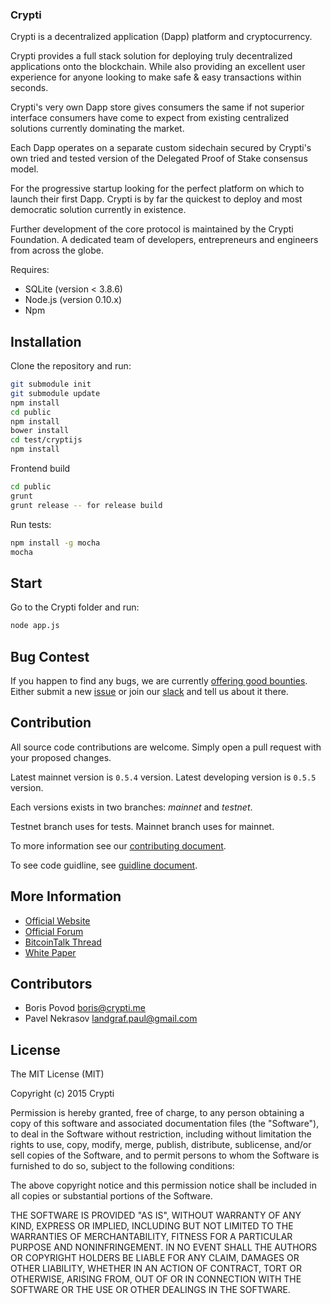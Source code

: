 ### Crypti ###

Crypti is a decentralized application (Dapp) platform and cryptocurrency.  

Crypti provides a full stack solution for deploying truly decentralized applications onto the blockchain. While also providing an excellent user experience for anyone looking to make safe & easy transactions within seconds.  

Crypti's very own Dapp store gives consumers the same if not superior interface consumers have come to expect from existing centralized solutions currently dominating the market.  

Each Dapp operates on a separate custom sidechain secured by Crypti's own tried and tested version of the Delegated Proof of Stake consensus model.  

For the progressive startup looking for the perfect platform on which to launch their first Dapp. Crypti is by far the quickest to deploy and most democratic solution currently in existence.  

Further development of the core protocol is maintained by the Crypti Foundation. A dedicated team of developers, entrepreneurs and engineers from across the globe.  

Requires:

* SQLite (version < 3.8.6)
* Node.js (version 0.10.x)
* Npm

## Installation

Clone the repository and run: 

```sh
git submodule init
git submodule update
npm install
cd public
npm install
bower install
cd test/cryptijs
npm install
```

Frontend build
```sh
cd public
grunt
grunt release -- for release build
```

Run tests:

```sh
npm install -g mocha
mocha
```


## Start

Go to the Crypti folder and run:

```sh
node app.js
```

## Bug Contest

If you happen to find any bugs, we are currently [offering good bounties](https://blog.crypti.me/crypti-is-now-open-source/). Either submit a new [issue](https://github.com/crypti/crypti-sources/issues/new) or join our [slack](http://slack.crypti.me) and tell us about it there.

## Contribution

All source code contributions are welcome. Simply open a pull request with your proposed changes.

Latest mainnet version is `0.5.4` version. 
Latest developing version is `0.5.5` version.

Each versions exists in two branches: *mainnet* and *testnet*.

Testnet branch uses for tests. Mainnet branch uses for mainnet.

To more information see our [contributing document](CONTRIBUTING.md).

To see code guidline, see [guidline document](guidline.md).

## More Information

* [Official Website](http://crypti.me)
* [Official Forum](http://forum.crypti.me)
* [BitcoinTalk Thread](https://bitcointalk.org/index.php?topic=654463)
* [White Paper](http://crypti.me/crypti.pdf)

## Contributors

* Boris Povod <boris@crypti.me>
* Pavel Nekrasov <landgraf.paul@gmail.com>

## License 

The MIT License (MIT)

Copyright (c) 2015 Crypti

Permission is hereby granted, free of charge, to any person obtaining a copy
of this software and associated documentation files (the "Software"), to deal
in the Software without restriction, including without limitation the rights
to use, copy, modify, merge, publish, distribute, sublicense, and/or sell
copies of the Software, and to permit persons to whom the Software is
furnished to do so, subject to the following conditions:

The above copyright notice and this permission notice shall be included in all
copies or substantial portions of the Software.

THE SOFTWARE IS PROVIDED "AS IS", WITHOUT WARRANTY OF ANY KIND, EXPRESS OR
IMPLIED, INCLUDING BUT NOT LIMITED TO THE WARRANTIES OF MERCHANTABILITY,
FITNESS FOR A PARTICULAR PURPOSE AND NONINFRINGEMENT. IN NO EVENT SHALL THE
AUTHORS OR COPYRIGHT HOLDERS BE LIABLE FOR ANY CLAIM, DAMAGES OR OTHER
LIABILITY, WHETHER IN AN ACTION OF CONTRACT, TORT OR OTHERWISE, ARISING FROM,
OUT OF OR IN CONNECTION WITH THE SOFTWARE OR THE USE OR OTHER DEALINGS IN THE
SOFTWARE.
